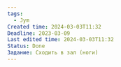 ```yaml
---
tags:
  - Jym
Created time: 2024-03-03T11:32
Deadline: 2023-03-09
Last edited time: 2024-03-03T11:32
Status: Done
Задание: Сходить в зал (ноги)
---
```

